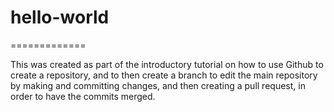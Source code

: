 # hello-world
=============

This was created as part of the introductory tutorial on how to use Github to create a repository, and to then create a branch to edit the main repository by making and committing changes, and then creating a pull request, in order to have the commits merged.
